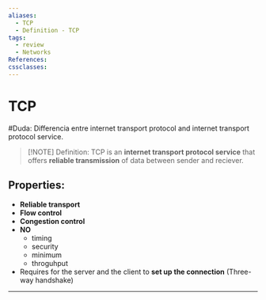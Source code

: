 ```yaml
---
aliases:
  - TCP
  - Definition - TCP
tags:
  - review
  - Networks
References: 
cssclasses:
---
```

# TCP
#Duda: Differencia entre internet transport protocol and internet transport protocol service.

> [!NOTE]  Definition:
>  TCP is an **internet transport protocol service** that offers **reliable transmission** of data between sender and reciever.

## Properties:
+ **Reliable transport**
+ **Flow control**
+ **Congestion control**
+ **NO** 
	+ timing
	+ security 
	+ minimum 
	+ throguhput
+ Requires for the server and the client to **set up the connection** (Three-way handshake)

***